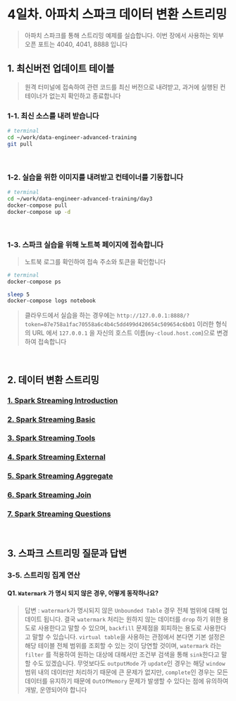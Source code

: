 # 4일차. 아파치 스파크 데이터 변환 스트리밍

> 아파치 스파크를 통해 스트리밍 예제를 실습합니다. 이번 장에서 사용하는 외부 오픈 포트는 4040, 4041, 8888 입니다


## 1. 최신버전 업데이트 테이블

> 원격 터미널에 접속하여 관련 코드를 최신 버전으로 내려받고, 과거에 실행된 컨테이너가 없는지 확인하고 종료합니다

### 1-1. 최신 소스를 내려 받습니다
```bash
# terminal
cd ~/work/data-engineer-advanced-training
git pull
```
<br>

### 1-2. 실습을 위한 이미지를 내려받고 컨테이너를 기동합니다
```bash
# terminal
cd ~/work/data-engineer-advanced-training/day3
docker-compose pull
docker-compose up -d
```
<br>

### 1-3. 스파크 실습을 위해 노트북 페이지에 접속합니다

> 노트북 로그를 확인하여 접속 주소와 토큰을 확인합니다

```bash
# terminal
docker-compose ps

sleep 5
docker-compose logs notebook
```
>  클라우드에서 실습을 하는 경우에는 `http://127.0.0.1:8888/?token=87e758a1fac70558a6c4b4c5dd499d420654c509654c6b01` 이러한 형식의 URL 에서 `127.0.0.1` 을 자신의 호스트 이름(`my-cloud.host.com`)으로 변경하여 접속합니다
<br>


## 2. 데이터 변환 스트리밍

### [1. Spark Streaming Introduction](http://htmlpreview.github.io/?https://github.com/psyoblade/data-engineer-advanced-training/blob/master/day3/notebooks/lgde-spark-stream/lgde-spark-stream-1-introduction.html)
### [2. Spark Streaming Basic](http://htmlpreview.github.io/?https://github.com/psyoblade/data-engineer-advanced-training/blob/master/day3/notebooks/lgde-spark-stream/lgde-spark-stream-2-basic.html)
### [3. Spark Streaming Tools](http://htmlpreview.github.io/?https://github.com/psyoblade/data-engineer-advanced-training/blob/master/day3/notebooks/lgde-spark-stream/lgde-spark-stream-3-tools.html)
### [4. Spark Streaming External](http://htmlpreview.github.io/?https://github.com/psyoblade/data-engineer-advanced-training/blob/master/day3/notebooks/lgde-spark-stream/lgde-spark-stream-4-external.html)
### [5. Spark Streaming Aggregate](http://htmlpreview.github.io/?https://github.com/psyoblade/data-engineer-advanced-training/blob/master/day3/notebooks/lgde-spark-stream/lgde-spark-stream-5-aggregate.html)

### [6. Spark Streaming Join](http://htmlpreview.github.io/?https://github.com/psyoblade/data-engineer-advanced-training/blob/master/day3/notebooks/lgde-spark-stream/lgde-spark-stream-6-join.html)

### [7. Spark Streaming Questions](http://htmlpreview.github.io/?https://github.com/psyoblade/data-engineer-advanced-training/blob/master/day3/notebooks/lgde-spark-stream/lgde-spark-stream-7-questions.html)

<br>

## 3. 스파크 스트리밍 질문과 답변

### 3-5. 스트리밍 집계 연산

#### Q1. `Watermark` 가 명시 되지 않은 경우, 어떻게 동작하나요?

>  <kbd>답변</kbd> : `watermark`가 명시되지 않은 `Unbounded Table` 경우 전체 범위에 대해 업데이트 됩니다. 결국 `watermark` 처리는 원하지 않는 데이터를 `drop` 하기 위한 용도로 사용한다고 말할 수 있으며, `backfill` 문제점을 회피하는 용도로 사용한다고 말할 수 있습니다. `virtual table`을 사용하는 관점에서 본다면 기본 설정은 해당 테이블 전체 범위를 조회할 수 있는 것이 당연할 것이며, `watermark` 라는 `filter` 를 적용하여 원하는 대상에 대해서만 조건부 검색을 통해 `sink`한다고 말할 수도 있겠습니다. 무엇보다도 `outputMode` 가 `update`인 경우는 해당 `window` 범위 내의 데이터만 처리하기 때문에 큰 문제가 없지만, `complete`인 경우는 모든 데이터를 유지하기 때문에 `OutOfMemory` 문제가 발생할 수 있다는 점에 유의하여 개발, 운영되어야 합니다




